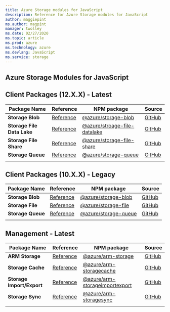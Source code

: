 ```yaml
---
title: Azure Storage modules for JavaScript
description: Reference for Azure Storage modules for JavaScript
author: maggiepint
ms.author: magpint
manager: twolley
ms.date: 02/27/2020
ms.topic: article
ms.prod: azure
ms.technology: azure
ms.devlang: JavaScript
ms.service: storage
---
```


## Azure Storage Modules for JavaScript

## Client Packages (12.X.X) - Latest

| Package Name | Reference | NPM package | Source |
|---|---|---|---|
| **Storage Blob** | [Reference](/javascript/api/overview/azure/storage/storage-blob-readme?view=az-storage-js-v12) | [@azure/storage-blob](https://www.npmjs.com/package/@azure/storage-blob) | [GitHub](https://github.com/Azure/azure-sdk-for-js/tree/master/sdk/storage/storage-blob) |
| **Storage File Data Lake**| [Reference](/javascript/api/overview/azure/storage/storage-file-datalake-readme?view=az-storage-js-v12) | [@azure/stroage-file-datalake](https://www.npmjs.com/package/@azure/storage-file-datalake) |[GitHub](https://github.com/Azure/azure-sdk-for-js/tree/master/sdk/storage/storage-file-datalake) |
| **Storage File Share** | [Reference](/javascript/api/overview/azure/storage/storage-file-share-readme?view=az-storage-js-v12) | [@azure/storage-file-share](https://www.npmjs.com/package/@azure/storage-file-share) | [GitHub](https://github.com/Azure/azure-sdk-for-js/tree/master/sdk/storage/storage-file-share) |
| **Storage Queue** | [Reference](/javascript/api/overview/azure/storage/storage-queue-readme?view=az-storage-js-v12) | [@azure/storage-queue](https://www.npmjs.com/package/@azure/storage-queue) | [GitHub](https://github.com/Azure/azure-sdk-for-js/tree/master/sdk/storage/storage-queue) |
|||||

## Client Packages (10.X.X) - Legacy
| Package Name | Reference | NPM package | Source |
|---|---|---|--|
| **Storage Blob** | [Reference](/javascript/api/overview/azure/storage/storage-blob-readme?view=az-storage-js-v10) | [@azure/storage-blob](https://www.npmjs.com/package/@azure/storage-blob/v/10.5.0) | [GitHub](https://github.com/Azure/azure-sdk-for-js/tree/master/sdk/storage/storage-blob) |
| **Storage File** | [Reference](/javascript/api/overview/azure/storage/storage-fileshare-readme?view=az-storage-js-v10) | [@azure/storage-file](https://www.npmjs.com/package/@azure/storage-file) | [GitHub](https://github.com/Azure/azure-sdk-for-js/tree/master/sdk/storage/storage-file-share) |
| **Storage Queue** | [Reference](/javascript/api/overview/azure/storage/storage-queue-readme?view=az-storage-js-v10) | [@azure/storage-queue](https://www.npmjs.com/package/@azure/storage-queue/v/10.3.0) | [GitHub](https://github.com/Azure/azure-sdk-for-js/tree/master/sdk/storage/storage-queue) |
|||||

## Management - Latest

| Package Name | Reference | NPM package | Source |
|---|---|---|--|
| **ARM Storage** | [Reference](/javascript/api/@azure/arm-storage/?view=azure-node-latest) | [@azure/arm-storage](https://www.npmjs.com/package/@azure/arm-storage) | [GitHub](https://github.com/Azure/azure-sdk-for-js/tree/master/sdk/storage/arm-storage) |
| **Storage Cache** | [Reference](/javascript/api/@azure/arm-storagecache/?view=azure-node-latest) | [@azure/arm-storagecache](https://www.npmjs.com/package/@azure/arm-storagecache) | [GitHub](https://github.com/Azure/azure-sdk-for-js/tree/master/sdk/storagecache/arm-storagecache) |
| **Storage Import/Export** | [Reference](/javascript/api/@azure/arm-storageimportexport/?view=azure-node-latest) | [@azure/arm-storageimportexport](https://www.npmjs.com/package/@azure/arm-storageimportexport) | [GitHub](https://github.com/Azure/azure-sdk-for-js/tree/master/sdk/storageimportexport/arm-storageimportexport) |
| **Storage Sync** | [Reference](/javascript/api/@azure/arm-storagesync/?view=azure-node-latest) | [@azure/arm-storagesync](https://www.npmjs.com/package/@azure/arm-storagesync) | [GitHub](https://github.com/Azure/azure-sdk-for-js/tree/master/sdk/storagesync/arm-storagesync) |
|||||
